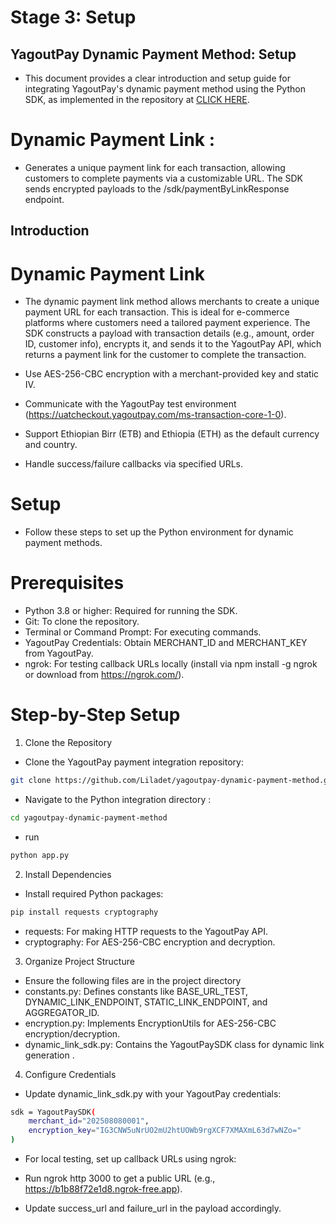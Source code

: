 # Stage 3: Setup

## YagoutPay Dynamic Payment Method: Setup

- This document provides a clear introduction and setup guide for integrating YagoutPay's dynamic payment method using the Python SDK, as implemented in the repository at [CLICK HERE](https://github.com/Liladet/yagoutpay-dynamic-payment-method).

# Dynamic Payment Link :

- Generates a unique payment link for each transaction, allowing customers to complete payments via a customizable URL. The SDK sends encrypted payloads to the /sdk/paymentByLinkResponse endpoint.

## Introduction

# Dynamic Payment Link

- The dynamic payment link method allows merchants to create a unique payment URL for each transaction. This is ideal for e-commerce platforms where customers need a tailored payment experience. The SDK constructs a payload with transaction details (e.g., amount, order ID, customer info), encrypts it, and sends it to the YagoutPay API, which returns a payment link for the customer to complete the transaction.

- Use AES-256-CBC encryption with a merchant-provided key and static IV.
- Communicate with the YagoutPay test environment (https://uatcheckout.yagoutpay.com/ms-transaction-core-1-0).
- Support Ethiopian Birr (ETB) and Ethiopia (ETH) as the default currency and country.
- Handle success/failure callbacks via specified URLs.

# Setup

- Follow these steps to set up the Python environment for dynamic payment methods.

# Prerequisites

- Python 3.8 or higher: Required for running the SDK.
- Git: To clone the repository.
- Terminal or Command Prompt: For executing commands.
- YagoutPay Credentials: Obtain MERCHANT_ID and MERCHANT_KEY from YagoutPay.
- ngrok: For testing callback URLs locally (install via npm install -g ngrok or download from https://ngrok.com/).

# Step-by-Step Setup

1. Clone the Repository

- Clone the YagoutPay payment integration repository:

```bash
git clone https://github.com/Liladet/yagoutpay-dynamic-payment-method.git
```

- Navigate to the Python integration directory :

```bash
cd yagoutpay-dynamic-payment-method
```

- run

```bash
python app.py
```

2. Install Dependencies

- Install required Python packages:

```bash
pip install requests cryptography
```

- requests: For making HTTP requests to the YagoutPay API.
- cryptography: For AES-256-CBC encryption and decryption.

3. Organize Project Structure

- Ensure the following files are in the project directory
- constants.py: Defines constants like BASE_URL_TEST, DYNAMIC_LINK_ENDPOINT, STATIC_LINK_ENDPOINT, and AGGREGATOR_ID.
- encryption.py: Implements EncryptionUtils for AES-256-CBC encryption/decryption.
- dynamic_link_sdk.py: Contains the YagoutPaySDK class for dynamic link generation .

4. Configure Credentials

- Update dynamic_link_sdk.py with your YagoutPay credentials:

```bash
sdk = YagoutPaySDK(
    merchant_id="202508080001",
    encryption_key="IG3CNW5uNrUO2mU2htUOWb9rgXCF7XMAXmL63d7wNZo="
)
```

- For local testing, set up callback URLs using ngrok:

- Run ngrok http 3000 to get a public URL (e.g., https://b1b88f72e1d8.ngrok-free.app).

- Update success_url and failure_url in the payload accordingly.
